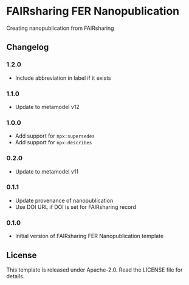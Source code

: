 # FAIRsharing FER Nanopublication

Creating nanopublication from FAIRsharing

## Changelog

### 1.2.0

- Include abbreviation in label if it exists

### 1.1.0

- Update to metamodel v12

### 1.0.0

- Add support for `npx:supersedes`
- Add support for `npx:describes`

### 0.2.0

- Update to metamodel v11

### 0.1.1

- Update provenance of nanopublication
- Use DOI URL if DOI is set for FAIRsharing record

### 0.1.0

- Initial version of FAIRsharing FER Nanopublication template

## License

This template is released under Apache-2.0. Read the LICENSE file for details.

